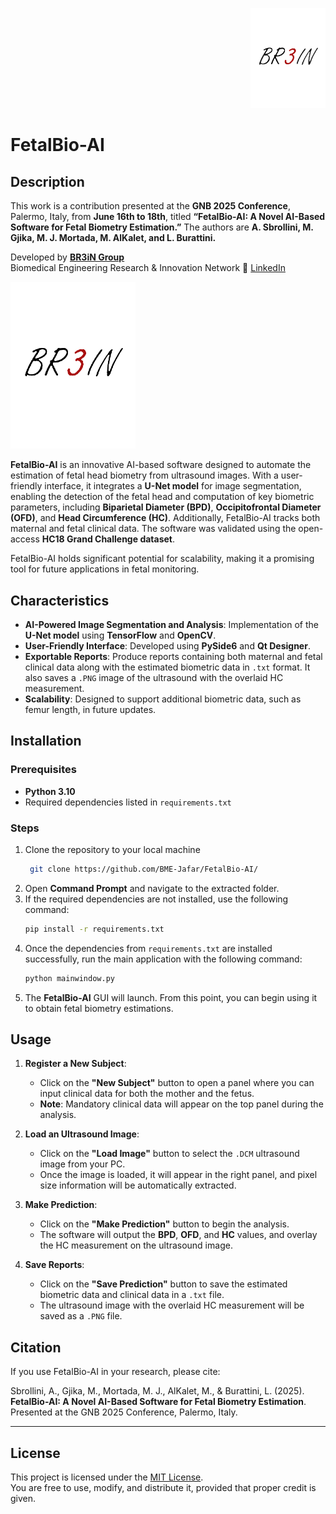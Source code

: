 <p align="right">
  <img src="./br3inlogo.png" alt="BR3iN Group Logo" width="120">
</p>

# FetalBio-AI

## Description

This work is a contribution presented at the **GNB 2025 Conference**, Palermo, Italy, from **June 16th to 18th**, titled **“FetalBio-AI: A Novel AI-Based Software for Fetal Biometry Estimation.”** The authors are **A. Sbrollini, M. Gjika, M. J. Mortada, M. AlKalet, and L. Burattini.**

Developed by **[BR3iN Group](https://br3in.dii.univpm.it/)**  
Biomedical Engineering Research & Innovation Network  🔗 [LinkedIn](https://www.linkedin.com/in/br3in-univpm-3825341a2/)

<img src="./br3inlogo.png" alt="BR3iN Group Logo" width="200"/>

**FetalBio-AI** is an innovative AI-based software designed to automate the estimation of fetal head biometry from ultrasound images. With a user-friendly interface, it integrates a **U-Net model** for image segmentation, enabling the detection of the fetal head and computation of key biometric parameters, including **Biparietal Diameter (BPD)**, **Occipitofrontal Diameter (OFD)**, and **Head Circumference (HC)**. Additionally, FetalBio-AI tracks both maternal and fetal clinical data. The software was validated using the open-access **HC18 Grand Challenge dataset**.

FetalBio-AI holds significant potential for scalability, making it a promising tool for future applications in fetal monitoring.

## Characteristics

- **AI-Powered Image Segmentation and Analysis**: Implementation of the **U-Net model** using **TensorFlow** and **OpenCV**.
- **User-Friendly Interface**: Developed using **PySide6** and **Qt Designer**.
- **Exportable Reports**: Produce reports containing both maternal and fetal clinical data along with the estimated biometric data in `.txt` format. It also saves a `.PNG` image of the ultrasound with the overlaid HC measurement.
- **Scalability**: Designed to support additional biometric data, such as femur length, in future updates.

## Installation

### Prerequisites

- **Python 3.10**
- Required dependencies listed in `requirements.txt`

### Steps

1. Clone the repository to your local machine 
    ```sh
     git clone https://github.com/BME-Jafar/FetalBio-AI/
    ```
2. Open **Command Prompt** and navigate to the extracted folder.
3. If the required dependencies are not installed, use the following command:
    ```sh
    pip install -r requirements.txt
    ```
4. Once the dependencies from `requirements.txt` are installed successfully, run the main application with the following command:
    ```sh
    python mainwindow.py
    ```
5. The **FetalBio-AI** GUI will launch. From this point, you can begin using it to obtain fetal biometry estimations.

## Usage

1. **Register a New Subject**:
   - Click on the **"New Subject"** button to open a panel where you can input clinical data for both the mother and the fetus.
   - **Note**: Mandatory clinical data will appear on the top panel during the analysis.

2. **Load an Ultrasound Image**:
   - Click on the **"Load Image"** button to select the `.DCM` ultrasound image from your PC.
   - Once the image is loaded, it will appear in the right panel, and pixel size information will be automatically extracted.

3. **Make Prediction**:
   - Click on the **"Make Prediction"** button to begin the analysis.
   - The software will output the **BPD**, **OFD**, and **HC** values, and overlay the HC measurement on the ultrasound image.

4. **Save Reports**:
   - Click on the **"Save Prediction"** button to save the estimated biometric data and clinical data in a `.txt` file.
   - The ultrasound image with the overlaid HC measurement will be saved as a `.PNG` file.
## Citation

If you use FetalBio-AI in your research, please cite:

Sbrollini, A., Gjika, M., Mortada, M. J., AlKalet, M., & Burattini, L. (2025).  
**FetalBio-AI: A Novel AI-Based Software for Fetal Biometry Estimation**.  
Presented at the GNB 2025 Conference, Palermo, Italy.

---

## License

This project is licensed under the [MIT License](LICENSE).  
You are free to use, modify, and distribute it, provided that proper credit is given.
